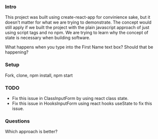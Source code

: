 ### Intro
This project was built using create-react-app for convinience sake, but it doesn't matter for what we are trying to demonstrate. The concept would still apply if we built the project with the plain javascript approach of just using script tags and no npm. We are trying to learn why the concept of state is necessary when building software.

What happens when you type into the First Name text box? Should that be happening?


### Setup
Fork, clone, npm install, npm start

### TODO
* Fix this issue in ClassInputForm by using react class state. 
* Fix this issue in HooksInputForm using react hooks useState to fix this issue.

### Questions
Which approach is better?
